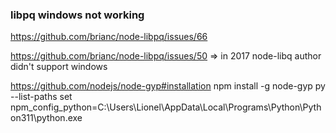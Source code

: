 ### libpq windows not working
https://github.com/brianc/node-libpq/issues/66

https://github.com/brianc/node-libpq/issues/50
=> in 2017 node-libq author didn't support windows 

https://github.com/nodejs/node-gyp#installation
npm install -g node-gyp
py --list-paths
set npm_config_python=C:\Users\Lionel\AppData\Local\Programs\Python\Python311\python.exe
